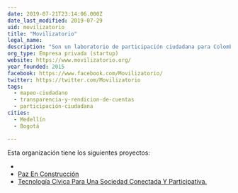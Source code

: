 ```yaml
---
date: 2019-07-21T23:14:06.000Z
date_last_modified: 2019-07-29
uid: movilizatorio
title: "Movilizatorio"
legal_name: 
description: "Son un laboratorio de participación ciudadana para Colombia y Latinoamérica"
org_type: Empresa privada (startup)
website: https://www.movilizatorio.org/
year_founded: 2015
facebook: https://www.facebook.com/Movilizatorio/
twitter: https://twitter.com/Movilizatorio
tags:
  - mapeo-ciudadano
  - transparencia-y-rendicion-de-cuentas
  - participación-ciudadana
cities: 
  - Medellín
  - Bogotá

---
```


Esta organización tiene los siguientes proyectos:

- [](/proyectos/az-en-construccion)
- [Paz En Construcción](/proyectos/paz-en-construccion)
- [Tecnología Cívica Para Una Sociedad Conectada Y Participativa.](/proyectos/tecnologia-civica-para-una-sociedad-conectada-y-participativa)
